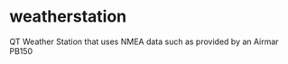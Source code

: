weatherstation
==============

QT Weather Station that uses NMEA data such as provided by an Airmar PB150
